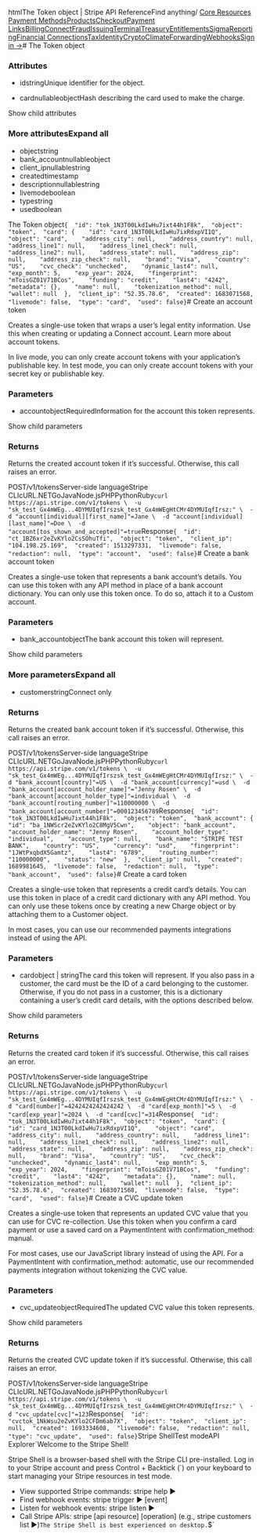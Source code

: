htmlThe Token object | Stripe API Reference[](/api)Find anything/
[Core Resources](#)
[Payment Methods](#)[Products](#)[Checkout](#)[Payment Links](#)[Billing](#)[Connect](#)[Fraud](#)[Issuing](#)[Terminal](#)[Treasury](#)[Entitlements](#)[Sigma](#)[Reporting](#)[Financial Connections](#)[Tax](#)[Identity](#)[Crypto](#)[Climate](#)[Forwarding](#)[Webhooks](#)[Sign in →](https://dashboard.stripe.com/login)# The Token object

### Attributes

- idstringUnique identifier for the object.


- cardnullableobjectHash describing the card used to make the charge.

Show child attributes

### More attributesExpand all

- objectstring
- bank_accountnullableobject
- client_ipnullablestring
- createdtimestamp
- descriptionnullablestring
- livemodeboolean
- typestring
- usedboolean

The Token object`{  "id": "tok_1N3T00LkdIwHu7ixt44h1F8k",  "object": "token",  "card": {    "id": "card_1N3T00LkdIwHu7ixRdxpVI1Q",    "object": "card",    "address_city": null,    "address_country": null,    "address_line1": null,    "address_line1_check": null,    "address_line2": null,    "address_state": null,    "address_zip": null,    "address_zip_check": null,    "brand": "Visa",    "country": "US",    "cvc_check": "unchecked",    "dynamic_last4": null,    "exp_month": 5,    "exp_year": 2024,    "fingerprint": "mToisGZ01V71BCos",    "funding": "credit",    "last4": "4242",    "metadata": {},    "name": null,    "tokenization_method": null,    "wallet": null  },  "client_ip": "52.35.78.6",  "created": 1683071568,  "livemode": false,  "type": "card",  "used": false}`# Create an account token

Creates a single-use token that wraps a user’s legal entity information. Use this when creating or updating a Connect account. Learn more about account tokens.

In live mode, you can only create account tokens with your application’s publishable key. In test mode, you can only create account tokens with your secret key or publishable key.

### Parameters

- accountobjectRequiredInformation for the account this token represents.

Show child parameters

### Returns

Returns the created account token if it’s successful. Otherwise, this call raises an error.

POST/v1/tokensServer-side languageStripe CLIcURL.NETGoJavaNode.jsPHPPythonRuby[](#)[](#)`curl https://api.stripe.com/v1/tokens \  -u "sk_test_Gx4mWEg...4DYMUIqfIrszsk_test_Gx4mWEgHtCMr4DYMUIqfIrsz:" \  -d "account[individual][first_name]"=Jane \  -d "account[individual][last_name]"=Doe \  -d "account[tos_shown_and_accepted]"=true`Response`{  "id": "ct_1BZ6xr2eZvKYlo2CsSOhuTfi",  "object": "token",  "client_ip": "104.198.25.169",  "created": 1513297331,  "livemode": false,  "redaction": null,  "type": "account",  "used": false}`# Create a bank account token

Creates a single-use token that represents a bank account’s details. You can use this token with any API method in place of a bank account dictionary. You can only use this token once. To do so, attach it to a Custom account.

### Parameters

- bank_accountobjectThe bank account this token will represent.

Show child parameters

### More parametersExpand all

- customerstringConnect only

### Returns

Returns the created bank account token if it’s successful. Otherwise, this call raises an error.

POST/v1/tokensServer-side languageStripe CLIcURL.NETGoJavaNode.jsPHPPythonRuby[](#)[](#)`curl https://api.stripe.com/v1/tokens \  -u "sk_test_Gx4mWEg...4DYMUIqfIrszsk_test_Gx4mWEgHtCMr4DYMUIqfIrsz:" \  -d "bank_account[country]"=US \  -d "bank_account[currency]"=usd \  -d "bank_account[account_holder_name]"="Jenny Rosen" \  -d "bank_account[account_holder_type]"=individual \  -d "bank_account[routing_number]"=110000000 \  -d "bank_account[account_number]"=000123456789`Response`{  "id": "tok_1N3T00LkdIwHu7ixt44h1F8k",  "object": "token",  "bank_account": {    "id": "ba_1NWScr2eZvKYlo2C8MgV5Cwn",    "object": "bank_account",    "account_holder_name": "Jenny Rosen",    "account_holder_type": "individual",    "account_type": null,    "bank_name": "STRIPE TEST BANK",    "country": "US",    "currency": "usd",    "fingerprint": "1JWtPxqbdX5Gamtz",    "last4": "6789",    "routing_number": "110000000",    "status": "new"  },  "client_ip": null,  "created": 1689981645,  "livemode": false,  "redaction": null,  "type": "bank_account",  "used": false}`# Create a card token

Creates a single-use token that represents a credit card’s details. You can use this token in place of a credit card dictionary with any API method. You can only use these tokens once by creating a new Charge object or by attaching them to a Customer object.

In most cases, you can use our recommended payments integrations instead of using the API.

### Parameters

- cardobject | stringThe card this token will represent. If you also pass in a customer, the card must be the ID of a card belonging to the customer. Otherwise, if you do not pass in a customer, this is a dictionary containing a user’s credit card details, with the options described below.

Show child parameters

### Returns

Returns the created card token if it’s successful. Otherwise, this call raises an error.

POST/v1/tokensServer-side languageStripe CLIcURL.NETGoJavaNode.jsPHPPythonRuby[](#)[](#)`curl https://api.stripe.com/v1/tokens \  -u "sk_test_Gx4mWEg...4DYMUIqfIrszsk_test_Gx4mWEgHtCMr4DYMUIqfIrsz:" \  -d "card[number]"=4242424242424242 \  -d "card[exp_month]"=5 \  -d "card[exp_year]"=2024 \  -d "card[cvc]"=314`Response`{  "id": "tok_1N3T00LkdIwHu7ixt44h1F8k",  "object": "token",  "card": {    "id": "card_1N3T00LkdIwHu7ixRdxpVI1Q",    "object": "card",    "address_city": null,    "address_country": null,    "address_line1": null,    "address_line1_check": null,    "address_line2": null,    "address_state": null,    "address_zip": null,    "address_zip_check": null,    "brand": "Visa",    "country": "US",    "cvc_check": "unchecked",    "dynamic_last4": null,    "exp_month": 5,    "exp_year": 2024,    "fingerprint": "mToisGZ01V71BCos",    "funding": "credit",    "last4": "4242",    "metadata": {},    "name": null,    "tokenization_method": null,    "wallet": null  },  "client_ip": "52.35.78.6",  "created": 1683071568,  "livemode": false,  "type": "card",  "used": false}`# Create a CVC update token

Creates a single-use token that represents an updated CVC value that you can use for CVC re-collection. Use this token when you confirm a card payment or use a saved card on a PaymentIntent with confirmation_method: manual.

For most cases, use our JavaScript library instead of using the API. For a PaymentIntent with confirmation_method: automatic, use our recommended payments integration without tokenizing the CVC value.

### Parameters

- cvc_updateobjectRequiredThe updated CVC value this token represents.

Show child parameters

### Returns

Returns the created CVC update token if it’s successful. Otherwise, this call raises an error.

POST/v1/tokensServer-side languageStripe CLIcURL.NETGoJavaNode.jsPHPPythonRuby[](#)[](#)`curl https://api.stripe.com/v1/tokens \  -u "sk_test_Gx4mWEg...4DYMUIqfIrszsk_test_Gx4mWEgHtCMr4DYMUIqfIrsz:" \  -d "cvc_update[cvc]"=123`Response`{  "id": "cvctok_1NkWsu2eZvKYlo2CFDm6ab7X",  "object": "token",  "client_ip": null,  "created": 1693334608,  "livemode": false,  "redaction": null,  "type": "cvc_update",  "used": false}`Stripe ShellTest modeAPI Explorer[](https://stripe.com/docs/stripe-cli#install)`Welcome to the Stripe Shell!

Stripe Shell is a browser-based shell with the Stripe CLI pre-installed. Log in to your
Stripe account and press Control + Backtick (`) on your keyboard to start managing your Stripe
resources in test mode.

- View supported Stripe commands: stripe help ▶️
- Find webhook events: stripe trigger ▶️ [event]
- Listen for webhook events: stripe listen ▶
- Call Stripe APIs: stripe [api resource] [operation] (e.g., stripe customers list ▶️)`The Stripe Shell is best experienced on desktop.`$`